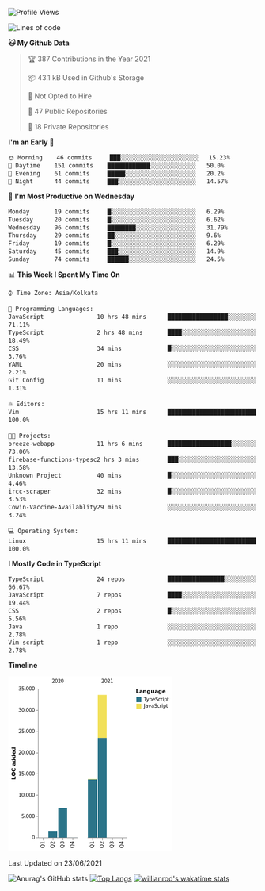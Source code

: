 <!--START_SECTION:waka-->
![Profile Views](http://img.shields.io/badge/Profile%20Views-0-blue)

![Lines of code](https://img.shields.io/badge/From%20Hello%20World%20I%27ve%20Written-55684%20lines%20of%20code-blue)

**🐱 My Github Data** 

> 🏆 387 Contributions in the Year 2021
 > 
> 📦 43.1 kB Used in Github's Storage 
 > 
> 🚫 Not Opted to Hire
 > 
> 📜 47 Public Repositories 
 > 
> 🔑 18 Private Repositories  
 > 
**I'm an Early 🐤** 

```text
🌞 Morning    46 commits     ███░░░░░░░░░░░░░░░░░░░░░░   15.23% 
🌆 Daytime    151 commits    ████████████░░░░░░░░░░░░░   50.0% 
🌃 Evening    61 commits     █████░░░░░░░░░░░░░░░░░░░░   20.2% 
🌙 Night      44 commits     ███░░░░░░░░░░░░░░░░░░░░░░   14.57%

```
📅 **I'm Most Productive on Wednesday** 

```text
Monday       19 commits     █░░░░░░░░░░░░░░░░░░░░░░░░   6.29% 
Tuesday      20 commits     █░░░░░░░░░░░░░░░░░░░░░░░░   6.62% 
Wednesday    96 commits     ████████░░░░░░░░░░░░░░░░░   31.79% 
Thursday     29 commits     ██░░░░░░░░░░░░░░░░░░░░░░░   9.6% 
Friday       19 commits     █░░░░░░░░░░░░░░░░░░░░░░░░   6.29% 
Saturday     45 commits     ███░░░░░░░░░░░░░░░░░░░░░░   14.9% 
Sunday       74 commits     ██████░░░░░░░░░░░░░░░░░░░   24.5%

```


📊 **This Week I Spent My Time On** 

```text
⌚︎ Time Zone: Asia/Kolkata

💬 Programming Languages: 
JavaScript               10 hrs 48 mins      █████████████████░░░░░░░░   71.11% 
TypeScript               2 hrs 48 mins       ████░░░░░░░░░░░░░░░░░░░░░   18.49% 
CSS                      34 mins             █░░░░░░░░░░░░░░░░░░░░░░░░   3.76% 
YAML                     20 mins             ░░░░░░░░░░░░░░░░░░░░░░░░░   2.21% 
Git Config               11 mins             ░░░░░░░░░░░░░░░░░░░░░░░░░   1.31%

🔥 Editors: 
Vim                      15 hrs 11 mins      █████████████████████████   100.0%

🐱‍💻 Projects: 
breeze-webapp            11 hrs 6 mins       ██████████████████░░░░░░░   73.06% 
firebase-functions-typesc2 hrs 3 mins        ███░░░░░░░░░░░░░░░░░░░░░░   13.58% 
Unknown Project          40 mins             █░░░░░░░░░░░░░░░░░░░░░░░░   4.46% 
ircc-scraper             32 mins             █░░░░░░░░░░░░░░░░░░░░░░░░   3.53% 
Cowin-Vaccine-Availablity29 mins             ░░░░░░░░░░░░░░░░░░░░░░░░░   3.24%

💻 Operating System: 
Linux                    15 hrs 11 mins      █████████████████████████   100.0%

```

**I Mostly Code in TypeScript** 

```text
TypeScript               24 repos            ████████████████░░░░░░░░░   66.67% 
JavaScript               7 repos             ████░░░░░░░░░░░░░░░░░░░░░   19.44% 
CSS                      2 repos             █░░░░░░░░░░░░░░░░░░░░░░░░   5.56% 
Java                     1 repo              ░░░░░░░░░░░░░░░░░░░░░░░░░   2.78% 
Vim script               1 repo              ░░░░░░░░░░░░░░░░░░░░░░░░░   2.78%

```


**Timeline**

![Chart not found](https://raw.githubusercontent.com/wise-introvert/wise-introvert/master/charts/bar_graph.png) 


 Last Updated on 23/06/2021
<!--END_SECTION:waka-->
![Anurag's GitHub stats](https://github-readme-stats.vercel.app/api?username=wise-introvert&count_private=true&show_icons=true)
[![Top Langs](https://github-readme-stats.vercel.app/api/top-langs/?username=wise-introvert&langs_count=10)](https://github.com/anuraghazra/github-readme-stats)
[![willianrod's wakatime stats](https://github-readme-stats.vercel.app/api/wakatime?username=wiseintrovert)](https://github.com/anuraghazra/github-readme-stats)
